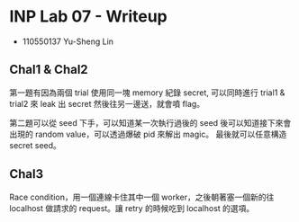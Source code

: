 # INP Lab 07 - Writeup

- 110550137 Yu-Sheng Lin

## Chal1 & Chal2
第一題有因為兩個 trial 使用同一塊 memory 紀錄 secret, 可以同時進行 trial1 & trial2 來 leak 出 secret 然後往另一邊送，就會噴 flag。

第二題可以從 seed 下手，可以知道某一次執行過後的 seed 後可以知道接下來會出現的 random value，可以透過爆破 pid 來解出 magic。
最後就可以任意構造 secret seed。

## Chal3 
Race condition，用一個連線卡住其中一個 worker，之後朝著塞一個新的往 localhost 做請求的 request。讓 retry 的時候吃到 localhost 的選項。